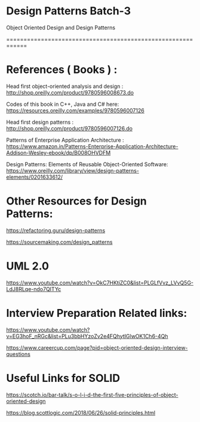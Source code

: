 # Design Patterns Batch-3
 Object Oriented Design and Design Patterns
 

============================================================

# References ( Books ) :

Head first object-oriented analysis and design : http://shop.oreilly.com/product/9780596008673.do

Codes of this book in C++, Java and C# here: https://resources.oreilly.com/examples/9780596007126

Head first design patterns : http://shop.oreilly.com/product/9780596007126.do

Patterns of Enterprise Application Architecture : 
https://www.amazon.in/Patterns-Enterprise-Application-Architecture-Addison-Wesley-ebook/dp/B008OHVDFM

Design Patterns: Elements of Reusable Object-Oriented Software: 
https://www.oreilly.com/library/view/design-patterns-elements/0201633612/

# Other Resources for Design Patterns: 

https://refactoring.guru/design-patterns

https://sourcemaking.com/design_patterns

#   UML 2.0

https://www.youtube.com/watch?v=OkC7HKtiZC0&list=PLGLfVvz_LVvQ5G-LdJ8RLqe-ndo7QITYc

# Interview Preparation Related links:

https://www.youtube.com/watch?v=EG3hoF_nRGc&list=PLu3bbHYzoZv2e4FQhytIGlwOK1Ch6-4Qh

https://www.careercup.com/page?pid=object-oriented-design-interview-questions


# Useful Links for SOLID

https://scotch.io/bar-talk/s-o-l-i-d-the-first-five-principles-of-object-oriented-design

https://blog.scottlogic.com/2018/06/26/solid-principles.html





